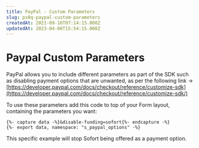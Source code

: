 ```yaml
---
title: PayPal - Custom Parameters
slug: ps0q-paypal-custom-parameters
createdAt: 2021-09-16T07:14:15.000Z
updatedAt: 2023-04-06T15:54:15.000Z
---
```


# Paypal Custom Parameters

PayPal allows you to include different parameters as part of the SDK such as disabling payment options that are unwanted, as per the following link -> [https://developer.paypal.com/docs/checkout/reference/customize-sdk](https://developer.paypal.com/docs/checkout/reference/customize-sdk/)

To use these parameters add this code to top of your Form layout, containing the parameters you want:

```liquid
{%- capture data -%}&disable-funding=sofort{%- endcapture -%}
{%- export data, namespace: "s_paypal_options" -%}
```

This specific example will stop Sofort being offered as a payment option.
